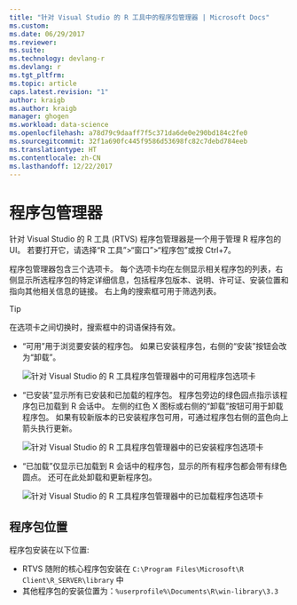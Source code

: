 ```yaml
---
title: "针对 Visual Studio 的 R 工具中的程序包管理器 | Microsoft Docs"
ms.custom: 
ms.date: 06/29/2017
ms.reviewer: 
ms.suite: 
ms.technology: devlang-r
ms.devlang: r
ms.tgt_pltfrm: 
ms.topic: article
caps.latest.revision: "1"
author: kraigb
ms.author: kraigb
manager: ghogen
ms.workload: data-science
ms.openlocfilehash: a78d79c9daaff7f5c371da6de0e290bd184c2fe0
ms.sourcegitcommit: 32f1a690fc445f9586d53698fc82c7debd784eeb
ms.translationtype: HT
ms.contentlocale: zh-CN
ms.lasthandoff: 12/22/2017
---
```

# <a name="package-manager"></a>程序包管理器

针对 Visual Studio 的 R 工具 (RTVS) 程序包管理器是一个用于管理 R 程序包的UI。 若要打开它，请选择“R 工具”>“窗口”>“程序包”或按 Ctrl+7。

程序包管理器包含三个选项卡。 每个选项卡均在左侧显示相关程序包的列表，右侧显示所选程序包的特定详细信息，包括程序包版本、说明、许可证、安装位置和指向其他相关信息的链接。 右上角的搜索框可用于筛选列表。

> [!Tip]
> 在选项卡之间切换时，搜索框中的词语保持有效。

- “可用”用于浏览要安装的程序包。 如果已安装程序包，右侧的“安装”按钮会改为“卸载”。

    ![针对 Visual Studio 的 R 工具程序包管理器中的可用程序包选项卡](media/package-manager-available.png)

- “已安装”显示所有已安装和已加载的程序包。 程序包旁边的绿色园点指示该程序包已加载到 R 会话中。 左侧的红色 X 图标或右侧的“卸载”按钮可用于卸载程序包。 如果有较新版本的已安装程序包可用，可通过程序包右侧的蓝色向上箭头执行更新。

    ![针对 Visual Studio 的 R 工具程序包管理器中的已安装程序包选项卡](media/package-manager-installed.png)

- “已加载”仅显示已加载到 R 会话中的程序包，显示的所有程序包都会带有绿色圆点。 还可在此处卸载和更新程序包。

    ![针对 Visual Studio 的 R 工具程序包管理器中的已加载程序包选项卡](media/package-manager-loaded.png)

## <a name="package-locations"></a>程序包位置

程序包安装在以下位置:

- RTVS 随附的核心程序包安装在 `C:\Program Files\Microsoft\R Client\R_SERVER\library` 中
- 其他程序包的安装位置为：`%userprofile%\Documents\R\win-library\3.3`
